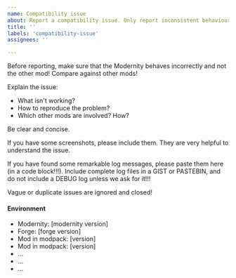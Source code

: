 ```yaml
---
name: Compatibility issue
about: Report a compatibility issue. Only report inconsistent behaviour with other mods. For crashes with other mods, just report a crash report. Do not report bugs that don't involve other mods!!!
title: ''
labels: 'compatibility-issue'
assignees: ''

---
```


Before reporting, make sure that the Modernity behaves incorrectly and not the other mod! Compare against other mods!

Explain the issue:
- What isn't working?
- How to reproduce the problem?
- Which other mods are involved? How?

Be clear and concise.

If you have some screenshots, please include them. They are very helpful to understand the issue.

If you have found some remarkable log messages, please paste them here (in a code block!!!). Include complete log files in a GIST or PASTEBIN, and do not include a DEBUG log unless we ask for it!!!

Vague or duplicate issues are ignored and closed!

#### Environment
- Modernity: [modernity version]
- Forge: [forge version]
- Mod in modpack: [version]
- Mod in modpack: [version]
- ...
- ...
- ...
